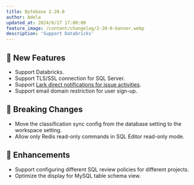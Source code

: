```yaml
---
title: Bytebase 2.20.0
author: Adela
updated_at: 2024/6/27 17:00:00
feature_image: /content/changelog/2-20-0-banner.webp
description: 'Support Databricks'
---
```


## 🚀 New Features

- Support Databricks.
- Support TLS/SSL connection for SQL Server.
- Support [Lark direct notifications for issue activities](/docs/change-database/webhook/#supported-events).
- Support email domain restriction for user sign-up.

## 🔔 Breaking Changes

- Move the classification sync config from the database setting to the workspace setting.
- Allow only Redis read-only commands in SQL Editor read-only mode.

## 🎄 Enhancements

- Support configuring different SQL review policies for different projects.
- Optimize the display for MySQL table schema view.

<IncludeBlock url="/docs/get-started/install/install-upgrade"></IncludeBlock>
